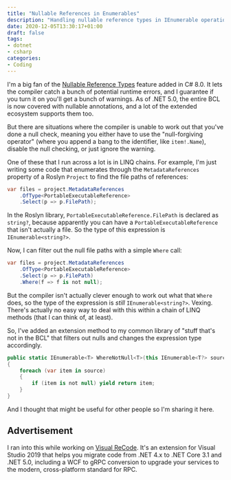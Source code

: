```yaml
---
title: "Nullable References in Enumerables"
description: "Handling nullable reference types in IEnumerable operations"
date: 2020-12-05T13:30:17+01:00
draft: false
tags:
- dotnet
- csharp
categories:
- Coding
---
```


I'm a big fan of the [Nullable Reference Types](https://docs.microsoft.com/en-us/dotnet/csharp/nullable-references)
feature added in C# 8.0. It lets the compiler catch a bunch of potential runtime errors,
and I guarantee if you turn it on you'll get a bunch of warnings. As of .NET 5.0, the
entire BCL is now covered with nullable annotations, and a lot of the extended ecosystem
supports them too.

But there are situations where the compiler is unable to work out that you've done a null
check, meaning you either have to use the "null-forgiving operator" (where you append a
bang to the identifier, like `item!.Name`), disable the null checking, or just ignore the
warning.

One of these that I run across a lot is in LINQ chains. For example, I'm just writing
some code that enumerates through the `MetadataReferences` property of a Roslyn
`Project` to find the file paths of references:

```csharp
var files = project.MetadataReferences
    .OfType<PortableExecutableReference>
    .Select(p => p.FilePath);
```

In the Roslyn library, `PortableExecutableReference.FilePath` is declared as `string?`,
because apparently you can have a `PortableExecutableReference` that isn't actually a
file. So the type of this expression is `IEnumerable<string?>`.

Now, I can filter out the null file paths with a simple `Where` call:

```csharp
var files = project.MetadataReferences
    .OfType<PortableExecutableReference>
    .Select(p => p.FilePath)
    .Where(f => f is not null);
```

But the compiler isn't actually clever enough to work out what that `Where` does, so the
type of the expression is *still* `IEnumerable<string?>`. Vexing. There's actually no
easy way to deal with this within a chain of LINQ methods (that I can think of, at
least).

So, I've added an extension method to my common library of "stuff that's not in
the BCL" that filters out nulls and changes the expression type accordingly.

```csharp
public static IEnumerable<T> WhereNotNull<T>(this IEnumerable<T?> source) where T : class
{
    foreach (var item in source)
    {
        if (item is not null) yield return item;
    }
}
```

And I thought that might be useful for other people so I'm sharing it here.

## Advertisement

I ran into this while working on [Visual ReCode](https://visualrecode.com). It's an
extension for Visual Studio 2019 that helps you migrate code from .NET 4.x to
.NET Core 3.1 and .NET 5.0, including a WCF to gRPC conversion to upgrade your
services to the modern, cross-platform standard for RPC.
